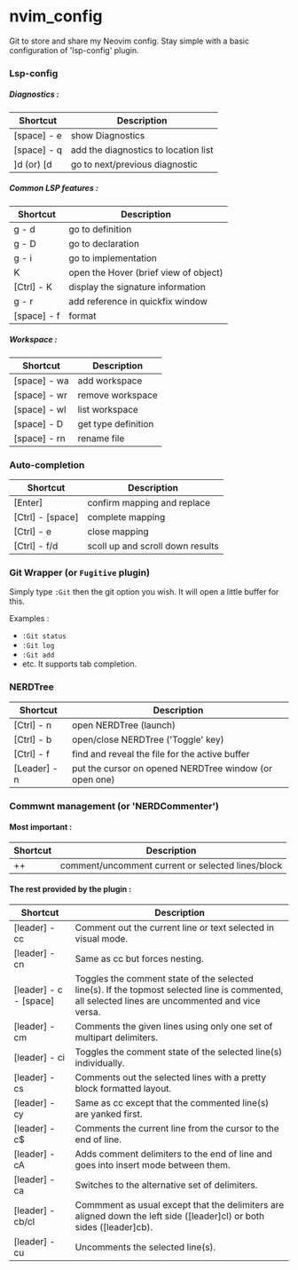 # nvim_config

Git to store and share my Neovim config. Stay simple with a basic configuration of 'lsp-config' plugin.

### Lsp-config

##### Diagnostics :
| Shortcut			|		Description 							|
|-------------------|-----------------------------------------------|
| [space] - e		|		show Diagnostics						|
| [space] - q		|		add the diagnostics to location list	|
| ]d (or) [d 		|		go to next/previous diagnostic			|

##### Common LSP features :
| Shortcut			|		Description 							|
|-------------------|-----------------------------------------------|
| g - d				|		go to definition						|
| g - D				|		go to declaration						|
| g - i				|		go to implementation					|
| K    				|		open the Hover (brief view of object)	|
| [Ctrl] - K		|		display the signature information		|
| g - r				|		add reference in quickfix window		|
| [space] - f 		|		format									|

##### Workspace 	:
| Shortcut			|		Description 							|
|-------------------|-----------------------------------------------|
| [space] - wa		|		add workspace							|
| [space] - wr		|		remove workspace						|
| [space] - wl		|		list workspace							|
| [space] - D		|		get type definition						|
| [space] - rn		|		rename file								|

### Auto-completion

| Shortcut			|		Description 							|
|-------------------|-----------------------------------------------|
| [Enter]			|		confirm mapping and replace				|
| [Ctrl] - [space]	|		complete mapping						|
| [Ctrl] - e		|		close mapping							|
| [Ctrl] - f/d		|		scoll up and scroll down results		|

### Git Wrapper (or `Fugitive` plugin)

Simply type `:Git` then the git option you wish. It will open a little buffer for this.

Examples :
- ` :Git status `
- ` :Git log `
- ` :Git add `
- etc.
It supports tab completion.

### NERDTree

| Shortcut			|		Description 											|
|-------------------|---------------------------------------------------------------|
| [Ctrl] - n		|		open NERDTree (launch)									|
| [Ctrl] - b		|		open/close NERDTree ('Toggle' key)						|
| [Ctrl] - f		|		find and reveal the file for the active buffer			|
| [Leader] - n		|		put the cursor on opened NERDTree window (or open one)	|

### Commwnt management (or 'NERDCommenter')

#### Most important :
| Shortcut			|		Description 											|
|-------------------|---------------------------------------------------------------|
| ++				|		comment/uncomment current or selected lines/block		|

#### The rest provided by the plugin :

| Shortcut					|		Description 																		|
|---------------------------|-------------------------------------------------------------------------------------------|
| [leader] - cc 			|	Comment out the current line or text selected in visual mode.							|
| [leader] - cn  			|	Same as cc but forces nesting.															|
| [leader] - c - [space]	|	Toggles the comment state of the selected line(s). If the topmost selected line is commented, all selected lines are uncommented and vice versa.	|
| [leader] - cm				|	Comments the given lines using only one set of multipart delimiters.					|
| [leader] - ci				|	Toggles the comment state of the selected line(s) individually.							|
| [leader] - cs				|	Comments out the selected lines with a pretty block formatted layout.					|
| [leader] - cy				|	Same as cc except that the commented line(s) are yanked first.							|
| [leader] - c$				|	Comments the current line from the cursor to the end of line.							|
| [leader] - cA				|	Adds comment delimiters to the end of line and goes into insert mode between them.		|
| [leader] - ca				|	Switches to the alternative set of delimiters.											|
| [leader] - cb/cl			|	Commment as usual except that the delimiters are aligned down the left side ([leader]cl) or both sides ([leader]cb).		|
| [leader] - cu				|	Uncomments the selected line(s).														|


